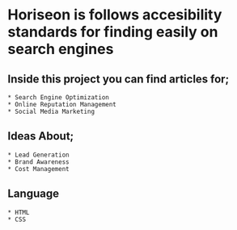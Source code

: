 # Horiseon is follows accesibility standards for finding easily on search engines

## Inside this project you can find articles for;

```
* Search Engine Optimization
* Online Reputation Management
* Social Media Marketing
```

## Ideas About;

```
* Lead Generation
* Brand Awareness
* Cost Management
```

## Language
```
* HTML
* CSS
```
